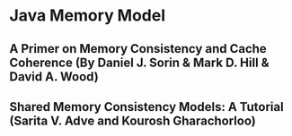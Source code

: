 # Java Memory Model
## A Primer on Memory Consistency and Cache Coherence (By Daniel J. Sorin & Mark D. Hill & David A. Wood)
## Shared Memory Consistency Models: A Tutorial (Sarita V. Adve and Kourosh Gharachorloo)
